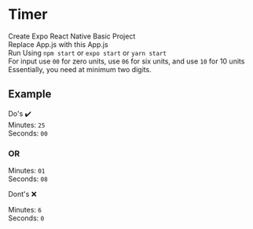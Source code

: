 # Timer
Create Expo React Native Basic Project <br>
Replace App.js with this App.js <br>
Run Using ```npm start``` or ```expo start``` or ```yarn start```<br>
For input use ```00``` for zero units, use ```06``` for six units, and use ```10``` for 10 units<br>
Essentially, you need at minimum two digits.  <br>


## Example
Do's :heavy_check_mark: <br>
Minutes: ```25``` <br>
Seconds: ```00``` <br>

### OR

Minutes: ```01``` <br>
Seconds: ```08``` <br>

Dont's :x: <br>

Minutes: ```6``` <br>
Seconds: ```0``` <br>
